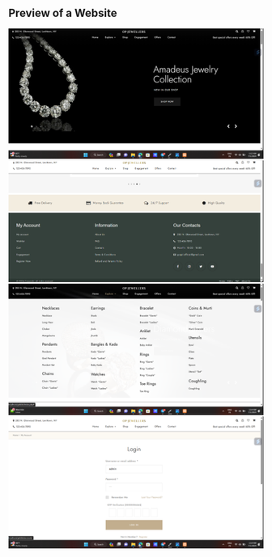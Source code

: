 ## Preview of a Website

<img src="img/1.png"/>
<img src="img/2.png"/>
<img src="img/3.png"/>
<img src="img/4.png"/>
